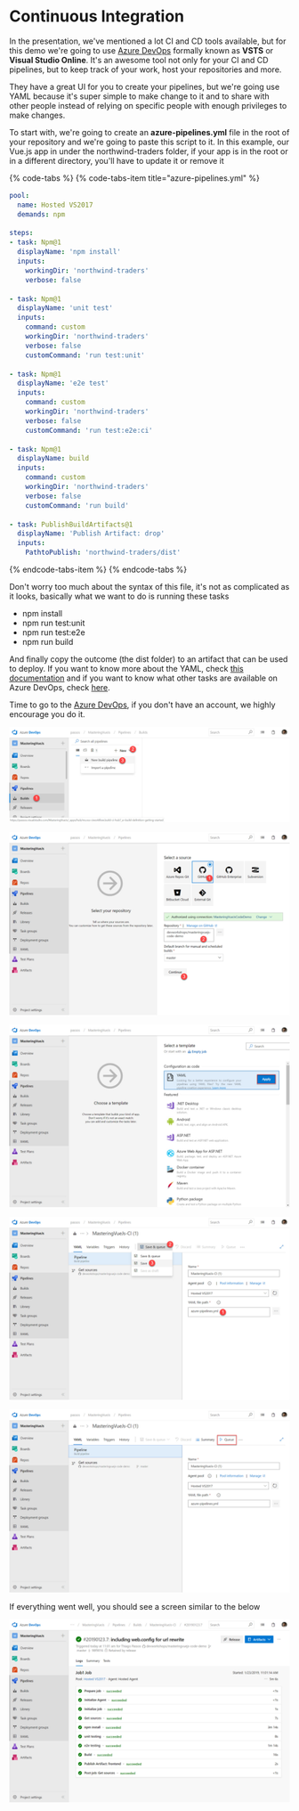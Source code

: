 # Continuous Integration

In the presentation, we've mentioned a lot CI and CD tools available, but for this demo we're going to use [Azure DevOps](https://azure.microsoft.com/en-au/services/devops/) formally known as **VSTS** or **Visual Studio Online**. It's an awesome tool not only for your CI and CD pipelines, but to keep track of your work, host your repositories and more.

They have a great UI for you to create your pipelines, but we're going use YAML because it's super simple to make change to it and to share with other people instead of relying on specific people with enough privileges to make changes.

To start with, we're going to create an **azure-pipelines.yml** file in the root of your repository and we're going to paste this script to it. In this example, our Vue.js app in under the northwind-traders folder, if your app is in the root or in a different directory, you'll have to update it or remove it

{% code-tabs %}
{% code-tabs-item title="azure-pipelines.yml" %}
```yaml
pool:
  name: Hosted VS2017
  demands: npm

steps:
- task: Npm@1
  displayName: 'npm install'
  inputs:
    workingDir: 'northwind-traders'
    verbose: false

- task: Npm@1
  displayName: 'unit test'
  inputs:
    command: custom
    workingDir: 'northwind-traders'
    verbose: false
    customCommand: 'run test:unit'

- task: Npm@1
  displayName: 'e2e test'
  inputs:
    command: custom
    workingDir: 'northwind-traders'
    verbose: false
    customCommand: 'run test:e2e:ci'

- task: Npm@1
  displayName: build
  inputs:
    command: custom
    workingDir: 'northwind-traders'
    verbose: false
    customCommand: 'run build'

- task: PublishBuildArtifacts@1
  displayName: 'Publish Artifact: drop'
  inputs:
    PathtoPublish: 'northwind-traders/dist'

```
{% endcode-tabs-item %}
{% endcode-tabs %}

Don't worry too much about the syntax of this file, it's not as complicated as it looks, basically what we want to do is running these tasks

* npm install
* npm run test:unit
* npm run test:e2e
* npm run build

And finally copy the outcome \(the dist folder\) to an artifact that can be used to deploy. If you want to know more about the YAML, check [this documentation](https://docs.microsoft.com/en-us/azure/devops/pipelines/yaml-schema?view=vsts&tabs=schema#task) and if you want to know what other tasks are available on Azure DevOps, check [here](https://docs.microsoft.com/en-us/azure/devops/pipelines/tasks/index?view=vsts).

Time to go to the [Azure DevOps](https://azure.microsoft.com/en-au/services/devops/), if you don't have an account, we highly encourage you do it.

![](../.gitbook/assets/creating-ci-pipeline.jpg)

![](../.gitbook/assets/creating-ci-pipeline-2.jpg)

![](../.gitbook/assets/creating-ci-pipeline-3.jpg)

![](../.gitbook/assets/creating-ci-pipeline-4.jpg)

![](../.gitbook/assets/creating-ci-pipeline-5.jpg)

If everything went well, you should see a screen similar to the below

![](../.gitbook/assets/creating-ci-pipeline-6.jpg)


